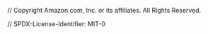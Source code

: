 // Copyright Amazon.com, Inc. or its affiliates. All Rights Reserved.

// SPDX-License-Identifier: MIT-0
